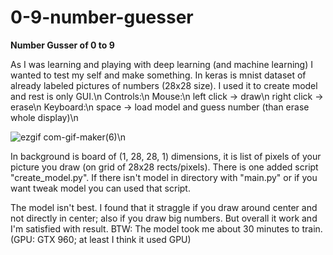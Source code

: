 # 0-9-number-guesser

**Number Gusser of 0 to 9**

As I was learning and playing with deep learning (and machine learning) I wanted to test my self and make something. In keras is mnist dataset of already labeled pictures of numbers (28x28 size). I used it to create model and rest is only GUI.\n
Controls:\n
Mouse:\n
  left click -> draw\n
  right click -> erase\n
 Keyboard:\n
  space -> load model and guess number (than erase whole display)\n

![ezgif com-gif-maker(6)](https://user-images.githubusercontent.com/57571014/84257428-99219800-ab15-11ea-96d5-ebeb253d4b83.gif)\n

In background is board of (1, 28, 28, 1) dimensions, it is list of pixels of your picture you draw (on grid of 28x28 rects/pixels).
There is one added script "create_model.py". If there isn't model in directory with "main.py" or if you want tweak model you can  used that script.

The model isn't best. I found that it straggle if you draw around center and not directly in center; also if you draw big numbers. But overall it work and I'm satisfied with result. 
BTW: The model took me about 30 minutes to train. (GPU: GTX 960; at least I think it used GPU)
